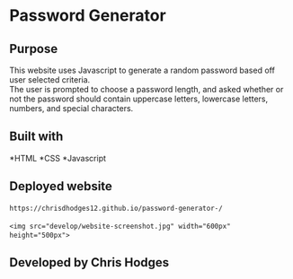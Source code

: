 # Password Generator 


## Purpose 
This website uses Javascript to generate a random password based off user selected criteria.  
The user is prompted to choose a password length, and asked whether or not the password should contain uppercase letters, lowercase letters, numbers, and special characters.


## Built with 
*HTML
*CSS
*Javascript 


## Deployed website 

    https://chrisdhodges12.github.io/password-generator-/

    <img src="develop/website-screenshot.jpg" width="600px" height="500px">


## Developed by Chris Hodges 